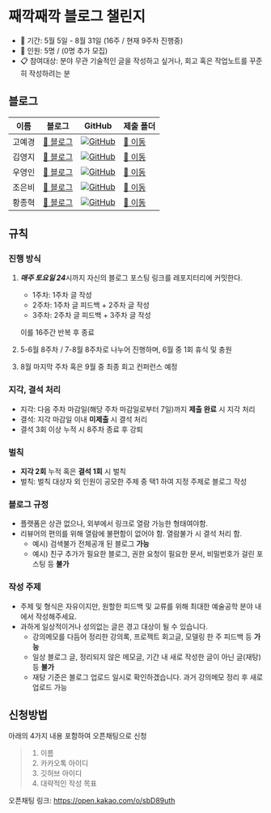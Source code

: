 # 째깍째깍 블로그 챌린지

- 📅 기간: 5월 5일 - 8월 31일 (16주 / 현재 9주차 진행중)
- 👥 인원: 5명 / (0명 추가 모집)
- 📋 참여대상: 분야 무관 기술적인 글을 작성하고 싶거나, 회고 혹은 작업노트를 꾸준히 작성하려는 분

## 블로그

| 이름  | 블로그                                           | GitHub                                                                                                                                | 제출 폴더                                                                                                   |
| --- | --------------------------------------------- | ------------------------------------------------------------------------------------------------------------------------------------- | ------------------------------------------------------------------------------------------------------- |
| 고예경 | [📖 블로그](https://zak2lab.tistory.com/)        | [![GitHub](https://img.shields.io/badge/rhdprud-181717?style=flat\&logo=github\&logoColor=white)](https://github.com/rhdprud)         | [📂 이동](https://github.com/zkzk-blog-challenge/blog-challenge/tree/main/public/submissions/rhdprud)     |
| 김영지 | [📖 블로그](https://blog.naver.com/0g_lab)       | [![GitHub](https://img.shields.io/badge/yjlab-181717?style=flat\&logo=github\&logoColor=white)](https://github.com/yjlab)             | [📂 이동](https://github.com/zkzk-blog-challenge/blog-challenge/tree/main/public/submissions/yjlab)       |
| 우영인 | [📖 블로그](https://blog.naver.com/younging2004) | [![GitHub](https://img.shields.io/badge/young-181717?style=flat\&logo=github\&logoColor=white)](https://github.com/young)             | [📂 이동](https://github.com/zkzk-blog-challenge/blog-challenge/tree/main/public/submissions/young)       |
| 조은비 | [📖 블로그](https://wavicle.tistory.com/)        | [![GitHub](https://img.shields.io/badge/Ebee-181717?style=flat\&logo=github\&logoColor=white)](https://github.com/Ebee)               | [📂 이동](https://github.com/zkzk-blog-challenge/blog-challenge/tree/main/public/submissions/Ebee)        |
| 황종혁 | [📖 블로그](https://sulfurman.tistory.com/)      | [![GitHub](https://img.shields.io/badge/Sulfurman03-181717?style=flat\&logo=github\&logoColor=white)](https://github.com/Sulfurman03) | [📂 이동](https://github.com/zkzk-blog-challenge/blog-challenge/tree/main/public/submissions/Sulfurman03) |


## 규칙

### **진행 방식**

1. ***매주 토요일 24***시까지 자신의 블로그 포스팅 링크를 레포지터리에 커밋한다.
    - 1주차: 1주차 글 작성
    - 2주차: 1주차 글 피드백 + 2주차 글 작성
    - 3주차: 2주차 글 피드백 + 3주차 글 작성
    
    이를 16주간 반복 후 종료
    
2. 5-6월 8주차 / 7-8월 8주차로 나누어 진행하며, 6월 중 1회 휴식 및 충원
3. 8월 마지막 주차 혹은 9월 중 최종 회고 컨퍼런스 예정


### **지각, 결석 처리**

- 지각: 다음 주차 마감일(해당 주차 마감일로부터 7일)까지 **제출 완료** 시 지각 처리
- 결석: 지각 마감일 이내 **미제출** 시 결석 처리
- 결석 3회 이상 누적 시 8주차 종료 후 강퇴

### **벌칙**

- **지각 2회** 누적 혹은 **결석 1회** 시 벌칙
- 벌칙: 벌칙 대상자 외 인원이 공모한 주제 중 택1 하여 지정 주제로 블로그 작성


### **블로그 규정**

- 플랫폼은 상관 없으나, 외부에서 링크로 열람 가능한 형태여야함.
- 리뷰어의 편의를 위해 열람에 불편함이 없어야 함. 열람불가 시 결석 처리 함.
    - 예시) 검색불가 전체공개 된 블로그 **가능**
    - 예시) 친구 추가가 필요한 블로그, 권한 요청이 필요한 문서, 비밀번호가 걸린 포스팅 등 **불가**

### **작성 주제**

- 주제 및 형식은 자유이지만, 원할한 피드백 및 교류를 위해 최대한 예술공학 분야 내에서 작성해주세요.
- 과하게 일상적이거나 성의없는 글은 경고 대상이 될 수 있습니다.
    - 강의메모를 다듬어 정리한 강의록, 프로젝트 회고글, 모델링 한 주 피드백 등 **가능**
    - 일상 블로그 글, 정리되지 않은 메모글, 기간 내 새로 작성한 글이 아닌 글(재탕) 등 **불가**
    - 재탕 기준은 블로그 업로드 일시로 확인하겠습니다. 과거 강의메모 정리 후 새로 업로드 가능


## 신청방법

아래의 4가지 내용 포함하여 오픈채팅으로 신청

> 1. 이름
> 2. 카카오톡 아이디
> 3. 깃허브 아이디
> 4. 대략적인 작성 목표

오픈채팅 링크: https://open.kakao.com/o/sbD89uth
